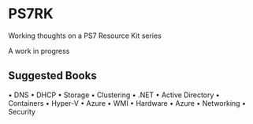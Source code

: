 # PS7RK

Working thoughts on a PS7 Resource Kit series

A work in progress

## Suggested Books

• DNS
• DHCP
• Storage
• Clustering
• .NET 
• Active Directory
• Containers
• Hyper-V
• Azure
• WMI
• Hardware
• Azure
• Networking
• Security
 

